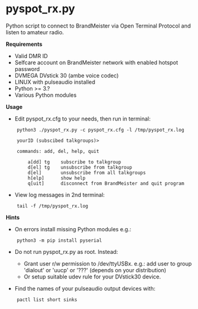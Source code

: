 # pyspot_rx.py
Python script to connect to BrandMeister via Open Terminal Protocol and listen to amateur radio.

**Requirements**

* Valid DMR ID
* Selfcare account on BrandMeister network with enabled hotspot password
* DVMEGA DVstick 30 (ambe voice codec)
* LINUX with pulseaudio installed
* Python >= 3.?
* Various Python modules



**Usage**

* Edit pyspot_rx.cfg to your needs, then run in terminal:

```
	python3 ./pyspot_rx.py -c pyspot_rx.cfg -l /tmp/pyspot_rx.log
	
	yourID (subscibed talkgroups)>
	
	commands: add, del, help, quit
	
		a[dd] tg	subscribe to talkgroup
		d[el] tg	unsubscribe from talkgroup
		d[el]		unsubscribe from all talkgroups
		h[elp]		show help
		q[uit]		disconnect from BrandMeister and quit program
```
* View log messages in 2nd terminal:

```
	tail -f /tmp/pyspot_rx.log
```

**Hints**

* On errors install missing Python modules e.g.:

```
	python3 -m pip install pyserial
```

* Do not run pyspot_rx.py as root. Instead:
  * Grant user r/w permission to /dev/ttyUSBx. e.g.: add user to group 'dialout' or 'uucp' or '???' (depends on your distribution)
  * Or setup suitable udev rule for your DVstick30 device.


* Find the names of your pulseaudio output devices with:

```bash
	pactl list short sinks
```
